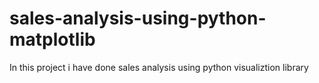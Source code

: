 # sales-analysis-using-python-matplotlib
In this project i have done sales analysis using python visualiztion library
